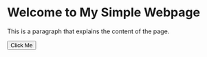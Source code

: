 <html lang="en">
<head>
    <meta charset="UTF-8">
    <meta name="viewport" content="width=device-width, initial-scale=1.0">
    <title>Simple HTML Program</title>
</head>
<body>
    <h1>Welcome to My Simple Webpage</h1>
    <p>This is a paragraph that explains the content of the page.</p>
    <button onclick="alert('You clicked the button!')">Click Me</button>
</body>
</html>
